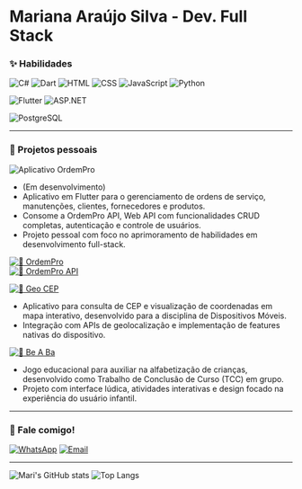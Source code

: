# Mariana Araújo Silva - Dev. Full Stack

### ✨ Habilidades
![C#](https://img.shields.io/badge/C%23-FF8DAA?style=for-the-badge&logo=c-sharp&logoColor=4B0082)
![Dart](https://img.shields.io/badge/Dart-BAA0FF?style=for-the-badge&logo=dart&logoColor=4B0082)
![HTML](https://img.shields.io/badge/HTML-A8E6CF?style=for-the-badge&logo=html5&logoColor=4B0082)
![CSS](https://img.shields.io/badge/CSS-FFD3B6?style=for-the-badge&logo=css3&logoColor=4B0082)
![JavaScript](https://img.shields.io/badge/JavaScript-FFF59D?style=for-the-badge&logo=javascript&logoColor=4B0082)
![Python](https://img.shields.io/badge/Python-87CEEB?style=for-the-badge&logo=python&logoColor=003366)

![Flutter](https://img.shields.io/badge/Flutter-7FDBFF?style=for-the-badge&logo=flutter&logoColor=003366)
![ASP.NET](https://img.shields.io/badge/ASP.NET-CDA0DD?style=for-the-badge&logo=dotnet&logoColor=4B0082)

![PostgreSQL](https://img.shields.io/badge/PostgreSQL-FFF59D?style=for-the-badge&logo=postgresql&logoColor=4B0082)

---

### 🌷 Projetos pessoais

![Aplicativo OrdemPro](https://img.shields.io/badge/Aplicativo_Ordem_Pro-CDA0DD?style=for-the-badge)
  - (Em desenvolvimento)
  - Aplicativo em Flutter para o gerenciamento de ordens de serviço, manutenções, clientes, fornecedores e produtos.
  - Consome a OrdemPro API, Web API com funcionalidades CRUD completas, autenticação e controle de usuários.
  - Projeto pessoal com foco no aprimoramento de habilidades em desenvolvimento full-stack.
    
[![🔗 OrdemPro](https://img.shields.io/badge/🔗-Ordem_Pro-CDA0DD?style=for-the-badge)](https://github.com/mari-arujjo/OrdemPro)  
[![🔗 OrdemPro API](https://img.shields.io/badge/🔗-Ordem_Pro_Api-FFB7C5?style=for-the-badge)](https://github.com/mari-arujjo/OrdemPro-API)  


[![🔗 Geo CEP](https://img.shields.io/badge/🔗-Geo_CEP-A8E6CF?style=for-the-badge)](https://github.com/mari-arujjo/Geo-CEP)  
  - Aplicativo para consulta de CEP e visualização de coordenadas em mapa interativo, desenvolvido para a disciplina de Dispositivos Móveis.
  - Integração com APIs de geolocalização e implementação de features nativas do dispositivo.

[![🔗 Be A Ba](https://img.shields.io/badge/🔗-Be_A_Ba-87CEEB?style=for-the-badge)](https://github.com/mari-arujjo/Be-A-Ba)  
  - Jogo educacional para auxiliar na alfabetização de crianças, desenvolvido como Trabalho de Conclusão de Curso (TCC) em grupo.
  - Projeto com interface lúdica, atividades interativas e design focado na experiência do usuário infantil.

---

### 💌 Fale comigo!
[![WhatsApp](https://img.shields.io/badge/WhatsApp-A8E6CF?style=for-the-badge&logo=whatsapp&logoColor=006400)](https://wa.me/5584988594714)
[![Email](https://img.shields.io/badge/Email-FF9999?style=for-the-badge&logo=gmail&logoColor=8B0000)](mailto:araujosl.mariana@gmail.com)

---

![Mari's GitHub stats](https://github-readme-stats.vercel.app/api?username=mari-arujjo&show_icons=true&theme=radical)
![Top Langs](https://github-readme-stats.vercel.app/api/top-langs/?username=mari-arujjo&layout=compact&theme=radical&langs_count=7)


